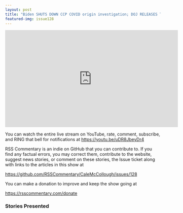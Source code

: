 ```yaml
---
layout: post
title: "Biden SHUTS DOWN CCP COVID origin investigation; DOJ RELEASES Trump-Russia innocence memo."
featured-img: issue128
---
```


<iframe width="560" height="315" src="https://www.youtube.com/embed/uDR8JbeyDr4" frameborder="0" allow="accelerometer; autoplay; encrypted-media; gyroscope; picture-in-picture" allowfullscreen></iframe>

You can watch the entire live stream on YouTube, rate, comment, subscribe, and RING that bell for notifications at <https://youtu.be/uDR8JbeyDr4>

RSS Commentary is an indie on GitHub that you can contribute to. If you find any factual errors, you may correct them, contribute to the website, suggest news stories, or comment on these stories, the Issue ticket along with links to the articles in this show at 

<https://github.com/RSSCommentary/CaleMcCollough/issues/128>

You can make a donation to improve and keep the show going at

<https://rsscommentary.com/donate>

### Stories Presented


